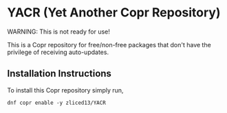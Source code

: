 # YACR (Yet Another Copr Repository)

WARNING: This is not ready for use!

This is a Copr repository for free/non-free packages that don't have the privilege of receiving auto-updates.

## Installation Instructions

To install this Copr repository simply run,

```txt
dnf copr enable -y zliced13/YACR
```
